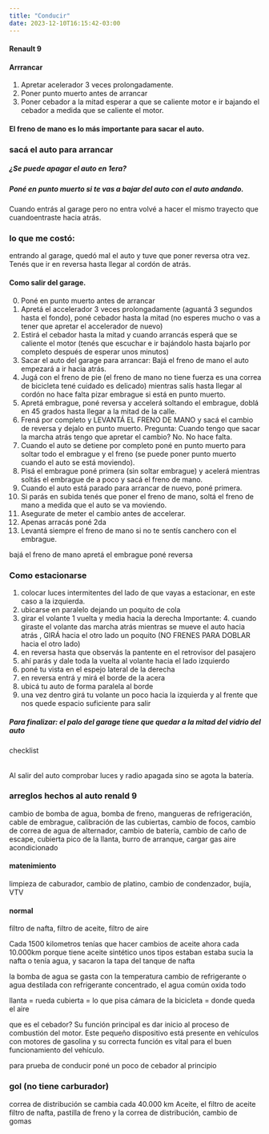 ```yaml
---
title: "Conducir"
date: 2023-12-10T16:15:42-03:00
---
```

#### Renault 9
#### Arrrancar
1. Apretar acelerador 3 veces prolongadamente.
2. Poner punto muerto antes de arrancar
3. Poner cebador a la mitad esperar a que se caliente motor e ir bajando el cebador a medida que se caliente el motor.

#### El freno de mano es lo más importante para sacar el auto.
### sacá el auto para arrancar
##### ¿Se puede apagar el auto en 1era?
##### Poné en punto muerto si te vas a bajar del auto con el auto andando.
Cuando entrás al garage pero no entra volvé a hacer el mismo trayecto que cuandoentraste hacia atrás.
### lo que me costó:
entrando al garage, quedó mal el auto y tuve que poner reversa otra vez. Tenés que ir en reversa hasta llegar al cordón de atrás.


#### Como salir del garage.
0. Poné en punto muerto antes de arrancar
1. Apretá el accelerador 3 veces prolongadamente (aguantá 3 segundos hasta el fondo), poné cebador hasta la mitad (no esperes mucho o vas a tener que apretar el accelerador de nuevo)
2. Estirá el cebador hasta la mitad y cuando arrancás esperá que se caliente el motor (tenés que escuchar e ir bajándolo hasta bajarlo por completo después de esperar unos minutos)
3. Sacar el auto del garage para arrancar: Bajá el freno de mano el auto empezará a ir hacia atrás.
4. Jugá con el freno de pie (el freno de mano no tiene fuerza es una correa de bicicleta tené cuidado es delicado) mientras salís hasta llegar al cordón no hace falta pizar embrague si está en punto muerto.
5. Apretá embrague, poné reversa y accelerá soltando el embrague, doblá en 45 grados hasta llegar a la mitad de la calle.
6. Frená por completo y LEVANTÁ EL FRENO DE MANO y sacá el cambio de reversa y dejalo en punto muerto.  Pregunta: Cuando tengo que sacar la marcha atrás tengo que apretar el cambio? No. No hace falta.
7. Cuando el auto se detiene por completo poné en punto muerto para soltar todo el embrague y el freno (se puede poner punto muerto cuando el auto se está moviendo).
8. Pisá el embrague poné primera (sin soltar embrague) y acelerá mientras soltás el embrague de a poco y sacá el freno de mano.
9. Cuando el auto está parado para arrancar de nuevo, poné primera.
10. Si parás en subida tenés que poner el freno de mano, soltá el freno de mano a medida que el auto se va moviendo.
11. Asegurate de meter el cambio antes de accelerar.
12. Apenas arracás poné 2da
13. Levantá siempre el freno de mano si no te sentís canchero con el embrague.


bajá el freno de mano
apretá el embrague poné reversa


### Como estacionarse
1. colocar luces intermitentes del lado de que vayas a estacionar, en este caso a la izquierda.
2. ubicarse en paralelo dejando un poquito de cola
3. girar el volante 1 vuelta y media hacia la derecha
Importante: 4. cuando giraste el volante das marcha atrás mientras se mueve el auto hacia atrás , GIRÁ hacia el otro lado un poquito (NO FRENES PARA DOBLAR hacia el otro lado)
5. en reversa hasta que observás la pantente en el retrovisor del pasajero
6. ahí parás y dale toda la vuelta al volante hacia el lado izquierdo
7. poné tu vista en el espejo lateral de la derecha
8. en reversa entrá y mirá el borde de la acera
9. ubicá tu auto de forma paralela al borde
10. una vez dentro girá tu volante un poco hacia la izquierda y al frente que nos quede espacio suficiente para salir

##### Para finalizar: el palo del garage tiene que quedar a la mitad del vidrio del auto


checklist
######
Al salir del auto comprobar luces y radio apagada sino se agota la batería.

### arreglos hechos al auto renald 9
cambio de bomba de agua, bomba de freno, mangueras de refrigeración, cable de embrague, calibración de las cubiertas, cambio de focos, cambio de correa de agua de alternador, cambio de batería, cambio de caño de escape, cubierta pico de la llanta, burro de arranque, cargar gas aire acondicionado

#### matenimiento
limpieza de caburador, cambio de platino, cambio de condenzador, bujía, VTV
#### normal
filtro de nafta, filtro de aceite, filtro de aire

Cada 1500 kilometros tenías que hacer cambios de aceite ahora cada 10.000km porque tiene aceite sintético
unos tipos estaban estaba sucia la nafta o tenía agua, y sacaron la tapa del tanque de nafta

la bomba de agua se gasta con la temperatura
cambio de refrigerante o agua destilada con refrigerante concentrado, el agua común oxida todo


llanta = rueda
cubierta = lo que pisa
cámara de la bicicleta = donde queda el aire


que es el cebador?
Su función principal es dar inicio al proceso de combustión del motor. Este pequeño dispositivo está presente en vehículos con motores de gasolina y su correcta función es vital para el buen funcionamiento del vehículo.

para prueba de conducir poné un poco de cebador al principio

### gol (no tiene carburador)
correa de distribución se cambia cada 40.000 km
Aceite, el filtro de aceite filtro de nafta, pastilla de freno y la correa de distribución, cambio de gomas


